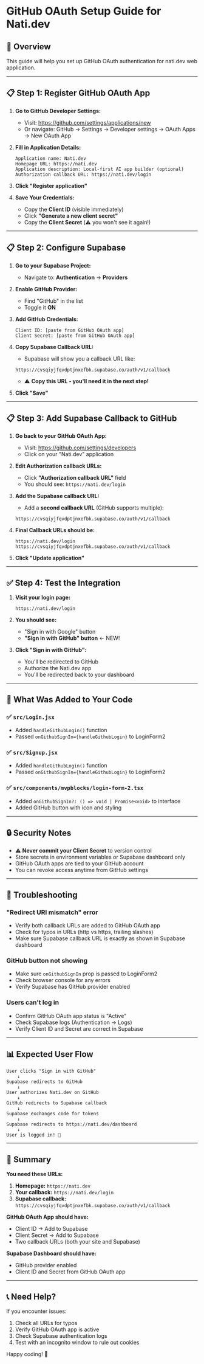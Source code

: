 # GitHub OAuth Setup Guide for Nati.dev

## 🎯 Overview
This guide will help you set up GitHub OAuth authentication for nati.dev web application.

---

## 📋 Step 1: Register GitHub OAuth App

1. **Go to GitHub Developer Settings:**
   - Visit: https://github.com/settings/applications/new
   - Or navigate: GitHub → Settings → Developer settings → OAuth Apps → New OAuth App

2. **Fill in Application Details:**
   ```
   Application name: Nati.dev
   Homepage URL: https://nati.dev
   Application description: Local-first AI app builder (optional)
   Authorization callback URL: https://nati.dev/login
   ```

3. **Click "Register application"**

4. **Save Your Credentials:**
   - Copy the **Client ID** (visible immediately)
   - Click **"Generate a new client secret"**
   - Copy the **Client Secret** (⚠️ you won't see it again!)

---

## 📋 Step 2: Configure Supabase

1. **Go to your Supabase Project:**
   - Navigate to: **Authentication** → **Providers**

2. **Enable GitHub Provider:**
   - Find "GitHub" in the list
   - Toggle it **ON**

3. **Add GitHub Credentials:**
   ```
   Client ID: [paste from GitHub OAuth app]
   Client Secret: [paste from GitHub OAuth app]
   ```

4. **Copy Supabase Callback URL:**
   - Supabase will show you a callback URL like:
   ```
   https://cvsqiyjfqvdptjnxefbk.supabase.co/auth/v1/callback
   ```
   - ⚠️ **Copy this URL - you'll need it in the next step!**

5. **Click "Save"**

---

## 📋 Step 3: Add Supabase Callback to GitHub

1. **Go back to your GitHub OAuth App:**
   - Visit: https://github.com/settings/developers
   - Click on your "Nati.dev" application

2. **Edit Authorization callback URLs:**
   - Click **"Authorization callback URL"** field
   - You should see: `https://nati.dev/login`
   
3. **Add the Supabase callback URL:**
   - Add a **second callback URL** (GitHub supports multiple):
   ```
   https://cvsqiyjfqvdptjnxefbk.supabase.co/auth/v1/callback
   ```

4. **Final Callback URLs should be:**
   ```
   https://nati.dev/login
   https://cvsqiyjfqvdptjnxefbk.supabase.co/auth/v1/callback
   ```

5. **Click "Update application"**

---

## ✅ Step 4: Test the Integration

1. **Visit your login page:**
   ```
   https://nati.dev/login
   ```

2. **You should see:**
   - "Sign in with Google" button
   - **"Sign in with GitHub" button** ← NEW!

3. **Click "Sign in with GitHub":**
   - You'll be redirected to GitHub
   - Authorize the Nati.dev app
   - You'll be redirected back to your dashboard

---

## 🎨 What Was Added to Your Code

### ✅ `src/Login.jsx`
- Added `handleGithubLogin()` function
- Passed `onGithubSignIn={handleGithubLogin}` to LoginForm2

### ✅ `src/Signup.jsx`
- Added `handleGithubLogin()` function
- Passed `onGithubSignIn={handleGithubLogin}` to LoginForm2

### ✅ `src/components/mvpblocks/login-form-2.tsx`
- Added `onGithubSignIn?: () => void | Promise<void>` to interface
- Added GitHub button with icon and styling

---

## 🔒 Security Notes

- ⚠️ **Never commit your Client Secret** to version control
- Store secrets in environment variables or Supabase dashboard only
- GitHub OAuth apps are tied to your GitHub account
- You can revoke access anytime from GitHub settings

---

## 🐛 Troubleshooting

### "Redirect URI mismatch" error
- Verify both callback URLs are added to GitHub OAuth app
- Check for typos in URLs (http vs https, trailing slashes)
- Make sure Supabase callback URL is exactly as shown in Supabase dashboard

### GitHub button not showing
- Make sure `onGithubSignIn` prop is passed to LoginForm2
- Check browser console for any errors
- Verify Supabase has GitHub provider enabled

### Users can't log in
- Confirm GitHub OAuth app status is "Active"
- Check Supabase logs (Authentication → Logs)
- Verify Client ID and Secret are correct in Supabase

---

## 📊 Expected User Flow

```
User clicks "Sign in with GitHub"
    ↓
Supabase redirects to GitHub
    ↓
User authorizes Nati.dev on GitHub
    ↓
GitHub redirects to Supabase callback
    ↓
Supabase exchanges code for tokens
    ↓
Supabase redirects to https://nati.dev/dashboard
    ↓
User is logged in! 🎉
```

---

## 🎯 Summary

**You need these URLs:**
1. **Homepage:** `https://nati.dev`
2. **Your callback:** `https://nati.dev/login`
3. **Supabase callback:** `https://cvsqiyjfqvdptjnxefbk.supabase.co/auth/v1/callback`

**GitHub OAuth App should have:**
- Client ID → Add to Supabase
- Client Secret → Add to Supabase
- Two callback URLs (both your site and Supabase)

**Supabase Dashboard should have:**
- GitHub provider enabled
- Client ID and Secret from GitHub OAuth app

---

## 📞 Need Help?

If you encounter issues:
1. Check all URLs for typos
2. Verify GitHub OAuth app is active
3. Check Supabase authentication logs
4. Test with an incognito window to rule out cookies

Happy coding! 🚀
